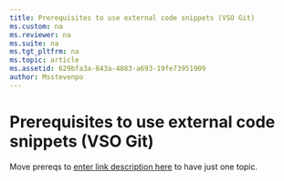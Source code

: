 ```yaml
---
title: Prerequisites to use external code snippets (VSO Git)
ms.custom: na
ms.reviewer: na
ms.suite: na
ms.tgt_pltfrm: na
ms.topic: article
ms.assetid: 629bfa3a-843a-4883-a693-19fe73951909
author: Msstevenpo
---
```

# Prerequisites to use external code snippets (VSO Git)
Move prereqs to [enter link description here](Creating,-updating,-and-referencing-external-code-snippets--VSO-Git-.md) to have just one topic.
